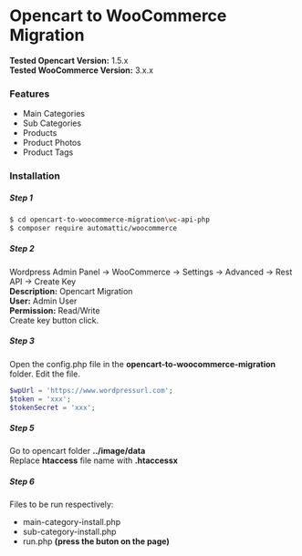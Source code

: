 # Opencart to WooCommerce Migration



**Tested Opencart Version:** 1.5.x<br/>
**Tested WooCommerce Version:** 3.x.x

### Features

  - Main Categories
  - Sub Categories
  - Products
  - Product Photos
  - Product Tags
  
### Installation
##### Step 1
```sh
$ cd opencart-to-woocommerce-migration\wc-api-php
$ composer require automattic/woocommerce
```
##### Step 2
Wordpress Admin Panel -> WooCommerce -> Settings -> Advanced -> Rest API -> Create Key<br/>
**Description:** Opencart Migration<br/>
**User:** Admin User<br/>
**Permission:** Read/Write<br/>
Create key button click.

##### Step 3
Open the config.php file in the **opencart-to-woocommerce-migration** folder.
Edit the file.
```php
$wpUrl = 'https://www.wordpressurl.com';
$token = 'xxx';
$tokenSecret = 'xxx';
```

##### Step 5
Go to opencart folder **../image/data**<br/>
Replace **htaccess** file name with **.htaccessx**

##### Step 6
Files to be run respectively:
- main-category-install.php
- sub-category-install.php
- run.php **(press the buton on the page)**
